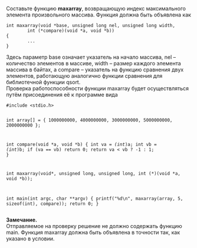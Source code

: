 <p>Составьте функцию <strong>maxarray</strong>, возвращающую индекс максимального элемента произвольного массива. Функция должна быть объявлена как</p>
<pre><code>int maxarray(void *base, unsigned long nel, unsigned long width, 
        int (*compare)(void *a, void *b)) 
{ 
        ... 
}
</code></pre>
<p>Здесь параметр base означает указатель на начало массива, nel – количество элементов в массиве, width – размер каждого элемента массива в байтах, а compare – указатель на функцию сравнения двух элементов, работающую аналогично функции сравнения для библиотечной функции qsort.<br>
Проверка работоспособности функции maxarray будет осуществляться путём присоединения её к программе вида</p>
<pre><code>#include &lt;stdio.h&gt; 
 
int array[] = { 
        1000000000, 
        4000000000, 
        3000000000, 
        5000000000, 
        2000000000 
}; 
 
int compare(void *a, void *b) 
{ 
        int va = *(int*)a; 
        int vb = *(int*)b; 
        if (va == vb) return 0; 
        return va &lt; vb ? -1 : 1; 
} 
 
int maxarray(void*, unsigned long, unsigned long, 
        int (*)(void *a, void *b)); 
 
int main(int argc, char **argv) 
{ 
        printf(&quot;%d\n&quot;, maxarray(array, 5, sizeof(int), compare)); 
        return 0; 
}
</code></pre>
<p><strong>Замечание.</strong><br>
Отправляемое на проверку решение не должно содержать функцию main. Функция maxarray должна быть объявлена в точности так, как указано в условии.</p>
